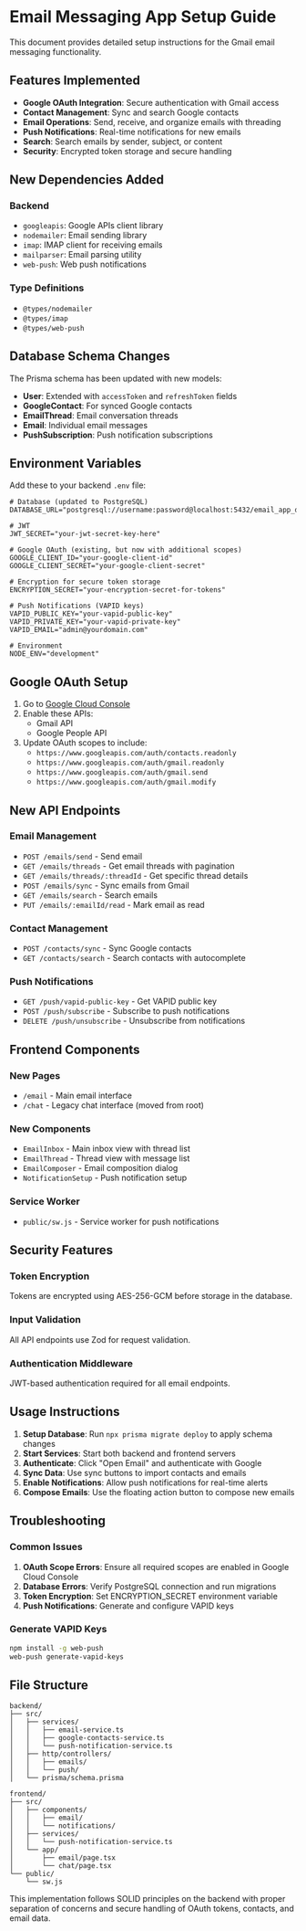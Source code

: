 # Email Messaging App Setup Guide

This document provides detailed setup instructions for the Gmail email messaging functionality.

## Features Implemented

- **Google OAuth Integration**: Secure authentication with Gmail access
- **Contact Management**: Sync and search Google contacts
- **Email Operations**: Send, receive, and organize emails with threading
- **Push Notifications**: Real-time notifications for new emails
- **Search**: Search emails by sender, subject, or content
- **Security**: Encrypted token storage and secure handling

## New Dependencies Added

### Backend
- `googleapis`: Google APIs client library
- `nodemailer`: Email sending library
- `imap`: IMAP client for receiving emails
- `mailparser`: Email parsing utility
- `web-push`: Web push notifications

### Type Definitions
- `@types/nodemailer`
- `@types/imap`
- `@types/web-push`

## Database Schema Changes

The Prisma schema has been updated with new models:

- **User**: Extended with `accessToken` and `refreshToken` fields
- **GoogleContact**: For synced Google contacts
- **EmailThread**: Email conversation threads
- **Email**: Individual email messages
- **PushSubscription**: Push notification subscriptions

## Environment Variables

Add these to your backend `.env` file:

```env
# Database (updated to PostgreSQL)
DATABASE_URL="postgresql://username:password@localhost:5432/email_app_db"

# JWT
JWT_SECRET="your-jwt-secret-key-here"

# Google OAuth (existing, but now with additional scopes)
GOOGLE_CLIENT_ID="your-google-client-id"
GOOGLE_CLIENT_SECRET="your-google-client-secret"

# Encryption for secure token storage
ENCRYPTION_SECRET="your-encryption-secret-for-tokens"

# Push Notifications (VAPID keys)
VAPID_PUBLIC_KEY="your-vapid-public-key"
VAPID_PRIVATE_KEY="your-vapid-private-key"
VAPID_EMAIL="admin@yourdomain.com"

# Environment
NODE_ENV="development"
```

## Google OAuth Setup

1. Go to [Google Cloud Console](https://console.cloud.google.com/)
2. Enable these APIs:
   - Gmail API
   - Google People API
3. Update OAuth scopes to include:
   - `https://www.googleapis.com/auth/contacts.readonly`
   - `https://www.googleapis.com/auth/gmail.readonly`
   - `https://www.googleapis.com/auth/gmail.send`
   - `https://www.googleapis.com/auth/gmail.modify`

## New API Endpoints

### Email Management
- `POST /emails/send` - Send email
- `GET /emails/threads` - Get email threads with pagination
- `GET /emails/threads/:threadId` - Get specific thread details
- `POST /emails/sync` - Sync emails from Gmail
- `GET /emails/search` - Search emails
- `PUT /emails/:emailId/read` - Mark email as read

### Contact Management
- `POST /contacts/sync` - Sync Google contacts
- `GET /contacts/search` - Search contacts with autocomplete

### Push Notifications
- `GET /push/vapid-public-key` - Get VAPID public key
- `POST /push/subscribe` - Subscribe to push notifications
- `DELETE /push/unsubscribe` - Unsubscribe from notifications

## Frontend Components

### New Pages
- `/email` - Main email interface
- `/chat` - Legacy chat interface (moved from root)

### New Components
- `EmailInbox` - Main inbox view with thread list
- `EmailThread` - Thread view with message list
- `EmailComposer` - Email composition dialog
- `NotificationSetup` - Push notification setup

### Service Worker
- `public/sw.js` - Service worker for push notifications

## Security Features

### Token Encryption
Tokens are encrypted using AES-256-GCM before storage in the database.

### Input Validation
All API endpoints use Zod for request validation.

### Authentication Middleware
JWT-based authentication required for all email endpoints.

## Usage Instructions

1. **Setup Database**: Run `npx prisma migrate deploy` to apply schema changes
2. **Start Services**: Start both backend and frontend servers
3. **Authenticate**: Click "Open Email" and authenticate with Google
4. **Sync Data**: Use sync buttons to import contacts and emails
5. **Enable Notifications**: Allow push notifications for real-time alerts
6. **Compose Emails**: Use the floating action button to compose new emails

## Troubleshooting

### Common Issues

1. **OAuth Scope Errors**: Ensure all required scopes are enabled in Google Cloud Console
2. **Database Errors**: Verify PostgreSQL connection and run migrations
3. **Token Encryption**: Set ENCRYPTION_SECRET environment variable
4. **Push Notifications**: Generate and configure VAPID keys

### Generate VAPID Keys

```bash
npm install -g web-push
web-push generate-vapid-keys
```

## File Structure

```
backend/
├── src/
│   ├── services/
│   │   ├── email-service.ts
│   │   ├── google-contacts-service.ts
│   │   └── push-notification-service.ts
│   ├── http/controllers/
│   │   ├── emails/
│   │   └── push/
│   └── prisma/schema.prisma

frontend/
├── src/
│   ├── components/
│   │   ├── email/
│   │   └── notifications/
│   ├── services/
│   │   └── push-notification-service.ts
│   └── app/
│       ├── email/page.tsx
│       └── chat/page.tsx
└── public/
    └── sw.js
```

This implementation follows SOLID principles on the backend with proper separation of concerns and secure handling of OAuth tokens, contacts, and email data.